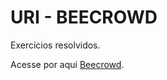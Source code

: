 # URI - BEECROWD

Exercicios resolvidos.

Acesse por aqui [Beecrowd](https://www.beecrowd.com.br/judge/pt).
